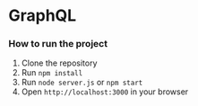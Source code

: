 # GraphQL
### How to run the project
1. Clone the repository
2. Run `npm install`
3. Run `node server.js` or `npm start`
4. Open `http://localhost:3000` in your browser